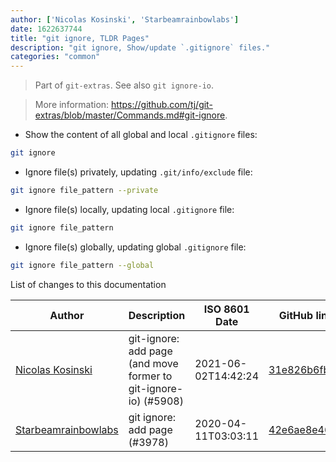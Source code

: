 ```yaml
---
author: ['Nicolas Kosinski', 'Starbeamrainbowlabs']
date: 1622637744
title: "git ignore, TLDR Pages"
description: "git ignore, Show/update `.gitignore` files."
categories: "common"
---
```

> Part of `git-extras`. See also `git ignore-io`.

> More information: <https://github.com/tj/git-extras/blob/master/Commands.md#git-ignore>.

- Show the content of all global and local `.gitignore` files:

```bash
git ignore
```

- Ignore file(s) privately, updating `.git/info/exclude` file:

```bash
git ignore file_pattern --private
```

- Ignore file(s) locally, updating local `.gitignore` file:

```bash
git ignore file_pattern
```

- Ignore file(s) globally, updating global `.gitignore` file:

```bash
git ignore file_pattern --global
```
List of changes to this documentation


Author | Description | ISO 8601 Date | GitHub link
------|-----|-----|-----
[Nicolas Kosinski](mailto:nicokosi@yahoo.com) | git-ignore: add page (and move former to git-ignore-io) (#5908) | 2021-06-02T14:42:24 | [31e826b6fb13](https://github.com/tldr-pages/tldr/commit/31e826b6fb13a3be11c9b96983c943c844a9c796)
[Starbeamrainbowlabs](mailto:sbrl@starbeamrainbowlabs.com) | git ignore: add page (#3978) | 2020-04-11T03:03:11 | [42e6ae8e4670](https://github.com/tldr-pages/tldr/commit/42e6ae8e467075af42a5b12e62fa1d7cba4397d1)

